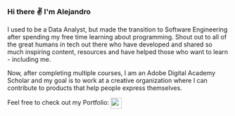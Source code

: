 ### Hi there :v: I'm Alejandro

I used to be a Data Analyst, but made the transition to Software Engineering after spending my free time learning about programming. Shout out to all of the great humans in tech out there who have developed and shared so much inspiring content, resources and have helped those who want to learn - including me.

Now, after completing multiple courses, I am an Adobe Digital Academy Scholar and my goal is to work at a creative organization where I can contribute to products that help people express themselves.

Feel free to check out my Portfolio:
<a href="https://alexanderbrooks.vercel.app/" target="blank"><img align="center" src="https://user-images.githubusercontent.com/47277927/156075990-cf8a7a7f-1e6b-461a-8660-fd137a7d5db1.png" height="25" /></a>

<!--
**al-brooks/al-brooks** is a ✨ _special_ ✨ repository because its `README.md` (this file) appears on your GitHub profile.

Here are some ideas to get you started:

- 🔭 I’m currently working on ...
- 🌱 I’m currently learning ...
- 👯 I’m looking to collaborate on ...
- 🤔 I’m looking for help with ...
- 💬 Ask me about ...
- 📫 How to reach me: ...
- 😄 Pronouns: ...
- ⚡ Fun fact: ...
-->
